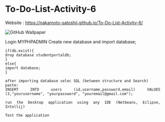 # To-Do-List-Activity-6

Website : https://nakamoto-satoshii.github.io/To-Do-List-Activity-6/

![GitHub Wallpaper](image.png)


<div style="text-align: justify;">
    Login MYPHPADMIN Create new database and import database; 

    if(db.exist){
    drop database studentportaldb;    
    }
    else{
    import database;
    }
    
    after importing database selec SQL (between structure and Search)
    paste:
    INSERT INTO users (id,username,password,email) VALUES (3,"yourusername", "yourpassword", "youremail@gmail.com");
    
    run the Desktop application using any IDE (Netbeans, Eclipse, Intellij)

    Test the application

</div>
